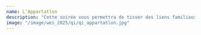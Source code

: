 ```yaml
---
name: L’Appartatlon
description: "Cette soirée vous permettra de tisser des liens familiaux très forts avec votre famille de promo, une famille composée par les soins de vos parrains et marraines. Vous vivrez des moments forts avec vos deuxième année respectifs en découvrant leurs colocations dans la ville de Lyon. L’appartathlon a toujours une saveur particulière puisqu'il est organisé par les bons soins de chaque famille !"
image: "/image/wei_2025/qi/qi_appartatlon.jpg"
---
```

